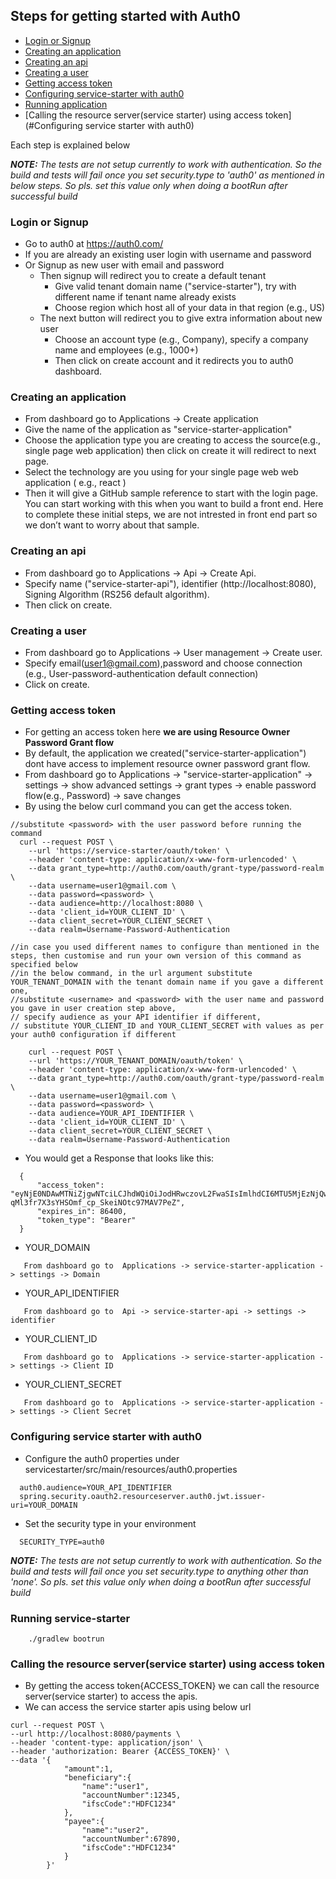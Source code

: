## Steps for getting started with Auth0
  * [Login or Signup](#login-or-signup)
  * [Creating an application](#creating-an-application)
  * [Creating an api](#creating-an-api)
  * [Creating a user](#creating-a-user)
  * [Getting access token](#getting-access-token)
  * [Configuring service-starter with auth0](#configuring-service-starter-with-auth0)
  * [Running application](#running-service-starter)
  * [Calling the resource server(service starter) using access token](#Configuring service starter with auth0)

Each step is explained below

  ***NOTE:*** *The tests are not setup currently to work with authentication. So the build and tests will fail once you set security.type to 'auth0' as mentioned in below steps. So pls. set this value only when doing a bootRun after successful build*

### Login or Signup
  * Go to auth0 at https://auth0.com/ 
  * If you are already an existing user login with username and password
  * Or Signup as new user with email and password  
    * Then signup will redirect you to create a default tenant
      * Give valid tenant domain name ("service-starter"), try with different name if tenant name already exists 
      * Choose region which  host all of your data in that region (e.g., US)
    * The next button will redirect you to give extra information about new user
      * Choose an account type (e.g., Company), specify a company name and employees (e.g., 1000+)
      * Then click on create account and it redirects you to auth0 dashboard.
    
### Creating an application
  * From dashboard go to Applications -> Create application
  * Give the name of the application as "service-starter-application"
  * Choose the application type you are creating to access the source(e.g., single page web application) then click on create it will redirect to next page.
  * Select the technology are you using for your single page web web application ( e.g., react )
  * Then it will give a GitHub sample reference to start with the login page. You can start working with this when you want to build a front end. Here to complete these initial steps, we are not intrested in front end part so we don’t want to worry about that sample.

### Creating an api
  * From dashboard go to Applications -> Api -> Create Api.
  * Specify name ("service-starter-api"), identifier (http://localhost:8080), Signing Algorithm (RS256 default algorithm).
  * Then click on create.
  
### Creating a user
  * From dashboard go to Applications -> User management -> Create user.
  * Specify email(user1@gmail.com),password and choose connection (e.g., User-password-authentication default connection)
  * Click on create.

### Getting access token
  * For getting an access token here **we are using Resource Owner Password Grant flow**
  * By default, the application we created("service-starter-application") dont have access to implement resource owner password grant flow.
  * From dashboard go to Applications -> "service-starter-application" -> settings -> show advanced settings -> grant types -> enable password flow(e.g., Password) -> save changes
  * By using the below curl command you can get the access token.
  ```
//substitute <password> with the user password before running the command 
    curl --request POST \
      --url 'https://service-starter/oauth/token' \
      --header 'content-type: application/x-www-form-urlencoded' \
      --data grant_type=http://auth0.com/oauth/grant-type/password-realm \
      --data username=user1@gmail.com \
      --data password=<password> \
      --data audience=http://localhost:8080 \
      --data 'client_id=YOUR_CLIENT_ID' \
      --data client_secret=YOUR_CLIENT_SECRET \
      --data realm=Username-Password-Authentication

//in case you used different names to configure than mentioned in the steps, then customise and run your own version of this command as specified below
//in the below command, in the url argument substitute YOUR_TENANT_DOMAIN with the tenant domain name if you gave a different one,
//substitute <username> and <password> with the user name and password you gave in user creation step above,
// specify audience as your API identifier if different, 
// substitute YOUR_CLIENT_ID and YOUR_CLIENT_SECRET with values as per your auth0 configuration if different

      curl --request POST \
      --url 'https://YOUR_TENANT_DOMAIN/oauth/token' \
      --header 'content-type: application/x-www-form-urlencoded' \
      --data grant_type=http://auth0.com/oauth/grant-type/password-realm \
      --data username=user1@gmail.com \
      --data password=<password> \
      --data audience=YOUR_API_IDENTIFIER \
      --data 'client_id=YOUR_CLIENT_ID' \
      --data client_secret=YOUR_CLIENT_SECRET \
      --data realm=Username-Password-Authentication
  ```
  * You would get a Response that looks like this:
  ```
    {
        "access_token": "eyNjE0NDAwMTNiZjgwNTciLCJhdWQiOiJodHRwczovL2FwaSIsImlhdCI6MTU5MjEzNjQwMSw5ralN2Yzk2TkhQWUZ0TnNwUlFQd09zMzVZRlZmciIsInNjb3BlIjoicmVhZDptZs9y_-qMl3fr7X3sYHSOmf_cp_SkeiNOtc97MAV7PeZ",
        "expires_in": 86400,
        "token_type": "Bearer"
    }
  ```

  * YOUR_DOMAIN
  ```
     From dashboard go to  Applications -> service-starter-application -> settings -> Domain
  ```
  *  YOUR_API_IDENTIFIER
  ```
     From dashboard go to  Api -> service-starter-api -> settings -> identifier
  ```
  * YOUR_CLIENT_ID
  ```
     From dashboard go to  Applications -> service-starter-application -> settings -> Client ID
  ```
  * YOUR_CLIENT_SECRET
  ```
     From dashboard go to  Applications -> service-starter-application -> settings -> Client Secret
  ```

### Configuring service starter with auth0
  * Configure the auth0 properties under servicestarter/src/main/resources/auth0.properties
  ```
    auth0.audience=YOUR_API_IDENTIFIER
    spring.security.oauth2.resourceserver.auth0.jwt.issuer-uri=YOUR_DOMAIN
  ```
  * Set  the security type in your environment
  ```
    SECURITY_TYPE=auth0
  ```

  ***NOTE:*** *The tests are not setup currently to work with authentication. So the build and tests will fail once you set security.type to anything other than 'none'. So pls. set this value only when doing a bootRun after successful build*

### Running service-starter
```
    ./gradlew bootrun
```

### Calling the resource server(service starter) using access token
  * By getting the access token{ACCESS_TOKEN} we can call the resource server(service starter) to access the apis.
  * We can access the service starter apis using below url
  ```
curl --request POST \
  --url http://localhost:8080/payments \
  --header 'content-type: application/json' \
  --header 'authorization: Bearer {ACCESS_TOKEN}' \
  --data '{
              "amount":1,
              "beneficiary":{
                  "name":"user1",
                  "accountNumber":12345,
                  "ifscCode":"HDFC1234"
              },
              "payee":{
                  "name":"user2",
                  "accountNumber":67890,
                  "ifscCode":"HDFC1234"
              }
          }'
  ```
 


 
  


